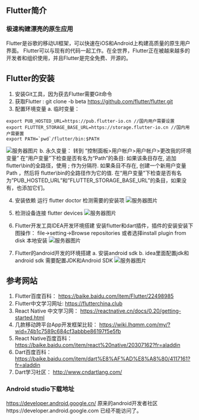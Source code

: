 

## Flutter简介
### 极速构建漂亮的原生应用
Flutter是谷歌的移动UI框架，可以快速在iOS和Android上构建高质量的原生用户界面。 Flutter可以与现有的代码一起工作。在全世界，Flutter正在被越来越多的开发者和组织使用，并且Flutter是完全免费、开源的。

## Flutter的安装
1. 安装Git工具，因为获去Flutter需要Git命令
2. 获取Flutter : git clone -b beta https://github.com/flutter/flutter.git
3. 配置环境变量
a. 临时变量：
~~~
export PUB_HOSTED_URL=https://pub.flutter-io.cn //国内用户需要设置
export FLUTTER_STORAGE_BASE_URL=https://storage.flutter-io.cn //国内用户需要置
export PATH=`pwd`/flutter/bin:$PATH
~~~
![服务器图片](http://images.lhqmm.com/images/picbed/20180719/20180719_418921a2ae1e4c1e85f20efc6c704b67.png)
b. 永久变量：
转到 “控制面板>用户帐户>用户帐户>更改我的环境变量”
在“用户变量”下检查是否有名为“Path”的条目:
如果该条目存在, 追加 flutter\bin的全路径，使用 ; 作为分隔符.
如果条目不存在, 创建一个新用户变量 Path ，然后将 flutter\bin的全路径作为它的值.
在“用户变量”下检查是否有名为”PUB_HOSTED_URL”和”FLUTTER_STORAGE_BASE_URL”的条目，如果没有，也添加它们。

4. 安装依赖
运行 flutter doctor  检测需要的安装项
![服务器图片](http://images.lhqmm.com/images/picbed/20180719/20180719_0156b94884654eeb85bca01bc59f7e01.png)

5. 检测设备连接
flutter devices
![服务器图片](http://images.lhqmm.com/images/picbed/20180719/20180719_036b4613c9674801961eb8b48cca6d90.png)

6. Flutter开发工具IDEA开发环境搭建
安装flutter和dart插件，插件的安装安装下图操作：
file->setting->Browse repositories
或者选择install plugin from disk 本地安装
![服务器图片](http://images.lhqmm.com/images/picbed/20180719/20180719_ecd8d6d16ba94bd4bfabb747ed928d5b.png)

7. Flutter的android开发的环境搭建
a. 安装android sdk
b. idea里面配置jdk和android sdk
需要配置JDK和Android SDK
![服务器图片](http://images.lhqmm.com/images/picbed/20180719/20180719_75d2d043ebea4cefb7704e7eafac6218.png)

## 参考网站
1. Flutter百度百科： https://baike.baidu.com/item/Flutter/22498985
2. Flutter中文学习网址: https://flutterchina.club
3. React Native 中文学习网： https://reactnative.cn/docs/0.20/getting-started.html
4. 几款移动跨平台App开发框架比较： https://wiki.lhqmm.com/my/?wid=74b1c7589c684cf3abbbe86197f5e5fb
5. React Native百度百科：https://baike.baidu.com/item/react%20native/20307162?fr=aladdin
5. Dart百度百科：https://baike.baidu.com/item/dart%E8%AF%AD%E8%A8%80/4117161?fr=aladdin
6. Dart学习社区： http://www.cndartlang.com/

### Android studio下载地址
https://developer.android.google.cn/
原来的android开发者社区https://developer.android.google.com 已经不能访问了。
